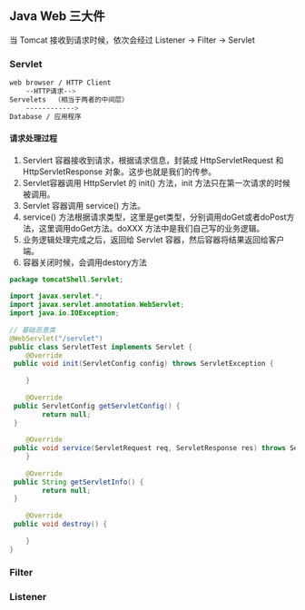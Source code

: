 

## Java Web 三大件
当 Tomcat 接收到请求时候，依次会经过 Listener -> Filter -> Servlet

### Servlet

```Bash
web browser / HTTP Client   
	--HTTP请求--> 
Servelets  （相当于两者的中间层）
	------------> 
Database / 应用程序

```

#### 请求处理过程
1. Servlert 容器接收到请求，根据请求信息，封装成 HttpServletRequest 和HttpServletResponse 对象。这步也就是我们的传参。
2. Servlet容器调用 HttpServlet 的 init() 方法，init 方法只在第一次请求的时候被调用。
3. Servlet 容器调用 service() 方法。
4. service() 方法根据请求类型，这里是get类型，分别调用doGet或者doPost方法，这里调用doGet方法。doXXX 方法中是我们自己写的业务逻辑。
5. 业务逻辑处理完成之后，返回给 Servlet 容器，然后容器将结果返回给客户端。
6. 容器关闭时候，会调用destory方法

```java
package tomcatShell.Servlet;  
  
import javax.servlet.*;  
import javax.servlet.annotation.WebServlet;  
import java.io.IOException;  
  
// 基础恶意类  
@WebServlet("/servlet")  
public class ServletTest implements Servlet {  
    @Override  
 public void init(ServletConfig config) throws ServletException {  
  
    }  
  
    @Override  
 public ServletConfig getServletConfig() {  
        return null;  
 }  
  
    @Override  
 public void service(ServletRequest req, ServletResponse res) throws ServletException, IOException {  
    }  
  
    @Override  
 public String getServletInfo() {  
        return null;  
 }  
  
    @Override  
 public void destroy() {  
  
    }  
}
```

### Filter


### Listener


